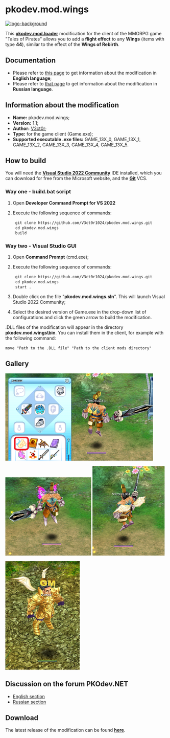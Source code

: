 # pkodev.mod.wings

[![logo-background](https://user-images.githubusercontent.com/3164064/163711104-29410e0d-3c86-411a-9319-9ffeaa62abb8.png)](http://pkodev.net "PKOdev.NET")

This [**pkodev.mod.loader**](https://github.com/V3ct0r1024/pkodev.mod.loader) modification for the client of the MMORPG game "Tales of Pirates" allows you to add a **flight effect** to any **Wings** (items with type **44**), similar to the effect of the **Wings of Rebirth**.

## Documentation

- Please refer to [this page](https://github.com/V3ct0r1024/pkodev.mod.wings/blob/master/doc/pkodev.mod.wings.doc.en.md) to get information about the modification in **English language**;
- Please refer to [that page](https://github.com/V3ct0r1024/pkodev.mod.wings/blob/master/doc/pkodev.mod.wings.doc.ru.md) to get information about the modification in **Russian language**.

## Information about the modification

- **Name:** pkodev.mod.wings;
- **Version:** 1.1;
- **Author:** [V3ct0r](https://github.com/V3ct0r1024);
- **Type:** for the game client (Game.exe);
- **Supported executable .exe files:** GAME_13X_0, GAME_13X_1, GAME_13X_2, GAME_13X_3, GAME_13X_4, GAME_13X_5.

## How to build

You will need the [**Visual Studio 2022 Community**](https://visualstudio.microsoft.com/vs/community/) IDE installed, which you can download for free from the Microsoft website, and the [**Git**](https://git-scm.com/) VCS.

### Way one - build.bat script

1. Open **Developer Command Prompt for VS 2022**
2. Execute the following sequence of commands:

	
		git clone https://github.com/V3ct0r1024/pkodev.mod.wings.git
		cd pkodev.mod.wings
		build
       
### Way two - Visual Studio GUI

1. Open **Command Prompt** (cmd.exe);
2. Execute the following sequence of commands:

	
		git clone https://github.com/V3ct0r1024/pkodev.mod.wings.git
		cd pkodev.mod.wings
		start .

3. Double click on the file "**pkodev.mod.wings.sln**". This will launch Visual Studio 2022 Community;
4. Select the desired version of Game.exe in the drop-down list of configurations and click the green arrow to build the modification.

.DLL files of the modification will appear in the directory **pkodev.mod.wings\bin**. You can install them in the client, for example with the following command:

	
	move "Path to the .DLL file" "Path to the client mods directory"

## Gallery

![Image 1](https://raw.githubusercontent.com/V3ct0r1024/pkodev.mod.wings/master/img/0.png)

![Image 2](https://raw.githubusercontent.com/V3ct0r1024/pkodev.mod.wings/master/img/1.png)
![Image 3](https://raw.githubusercontent.com/V3ct0r1024/pkodev.mod.wings/master/img/2.png)

![Image 4](https://raw.githubusercontent.com/V3ct0r1024/pkodev.mod.wings/master/img/3.png)


## Discussion on the forum PKOdev.NET

- [English section](https://pkodev.net/topic/6008-flying-effect-for-wings/)
- [Russian section](https://pkodev.net/topic/6006-%D1%8D%D1%84%D1%84%D0%B5%D0%BA%D1%82-%D0%BF%D0%BE%D0%BB%D0%B5%D1%82%D0%B0-%D0%B4%D0%BB%D1%8F-%D0%BA%D1%80%D1%8B%D0%BB%D1%8C%D0%B5%D0%B2/)

## Download

The latest release of the modification can be found **[here](https://github.com/V3ct0r1024/pkodev.mod.wings/releases/)**.
